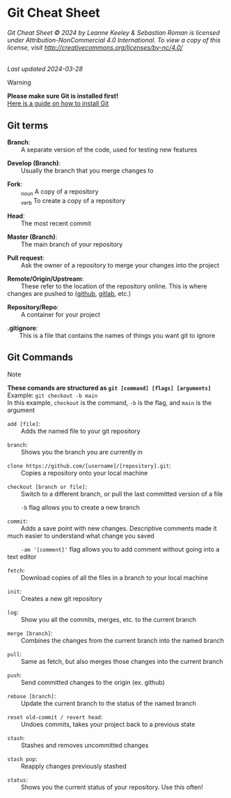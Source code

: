 Git Cheat Sheet
===============

###### Git Cheat Sheet © 2024 by Leanne Keeley & Sebastian Roman is licensed under Attribution-NonCommercial 4.0 International. To view a copy of this license, visit http://creativecommons.org/licenses/by-nc/4.0/

*Last updated 2024-03-28*

> [!WARNING]
> **Please make sure Git is installed first!**  
> [Here is a guide on how to install Git](https://git-scm.com/book/en/v2/Getting-Started-Installing-Git)

Git terms
---------

__Branch__:  
&nbsp; &nbsp; &nbsp; &nbsp; A separate version of the code, used for testing new features

__Develop (Branch)__:  
&nbsp; &nbsp; &nbsp; &nbsp; Usually the branch that you merge changes to

__Fork__:  
&nbsp; &nbsp; &nbsp; &nbsp; <sub>noun</sub> A copy of a repository  
&nbsp; &nbsp; &nbsp; &nbsp; <sub>verb</sub> To create a copy of a repository

__Head__:  
&nbsp; &nbsp; &nbsp; &nbsp; The most recent commit

__Master (Branch)__:  
&nbsp; &nbsp; &nbsp; &nbsp; The main branch of your repository

__Pull request__:  
&nbsp; &nbsp; &nbsp; &nbsp; Ask the owner of a repository to merge your changes into the project

__Remote/Origin/Upstream__:  
&nbsp; &nbsp; &nbsp; &nbsp; These refer to the location of the repository online. This is where changes are pushed to ([github](https://github.com/), [gitlab](https://gitlab.com/), etc.)

__Repository/Repo__:  
&nbsp; &nbsp; &nbsp; &nbsp; A container for your project

__.gitignore__:  
&nbsp; &nbsp; &nbsp; &nbsp;This is a file that contains the names of things you want git to ignore

Git Commands
------------

> [!NOTE]
> **These comands are structured as `git [command] [flags] [arguments]`**  
> Example: `git checkout -b main`   
> In this example, `checkout` is the command, `-b` is the flag, and `main` is the argument

`add [file]`:  
&nbsp; &nbsp; &nbsp; &nbsp; Adds the named file to your git repository

`branch`:  
&nbsp; &nbsp; &nbsp; &nbsp; Shows you the branch you are currently in

`clone https://github.com/[username]/[repository].git`:  
&nbsp; &nbsp; &nbsp; &nbsp; Copies a repository onto your local machine

`checkout [branch or file]`:  
&nbsp; &nbsp; &nbsp; &nbsp; Switch to a different branch, or pull the last committed version of a file

&nbsp; &nbsp; &nbsp; &nbsp; `-b` flag allows you to create a new branch

`commit`:  
&nbsp; &nbsp; &nbsp; &nbsp; Adds a save point with new changes. Descriptive comments made it much easier to understand what change you saved

&nbsp; &nbsp; &nbsp; &nbsp; `-am '[comment]'` flag allows you to add comment without going into a text editor

`fetch`:  
&nbsp; &nbsp; &nbsp; &nbsp; Download copies of all the files in a branch to your local machine

`init`:  
&nbsp; &nbsp; &nbsp; &nbsp; Creates a new git repository

`log`:  
&nbsp; &nbsp; &nbsp; &nbsp; Show you all the commits, merges, etc. to the current branch

`merge [branch]`:  
&nbsp; &nbsp; &nbsp; &nbsp; Combines the changes from the current branch into the named branch

`pull`:  
&nbsp; &nbsp; &nbsp; &nbsp; Same as fetch, but also merges those changes into the current branch

`push`:  
&nbsp; &nbsp; &nbsp; &nbsp; Send committed changes to the origin (ex. github)

`rebase [branch]`:  
&nbsp; &nbsp; &nbsp; &nbsp; Update the current branch to the status of the named branch

`reset old-commit / revert head`:  
&nbsp; &nbsp; &nbsp; &nbsp; Undoes commits, takes your project back to a previous state

`stash`:  
&nbsp; &nbsp; &nbsp; &nbsp; Stashes and removes uncommitted changes

`stash pop`:  
&nbsp; &nbsp; &nbsp; &nbsp; Reapply changes previously stashed

`status`:  
&nbsp; &nbsp; &nbsp; &nbsp; Shows you the current status of your repository. Use this often!
